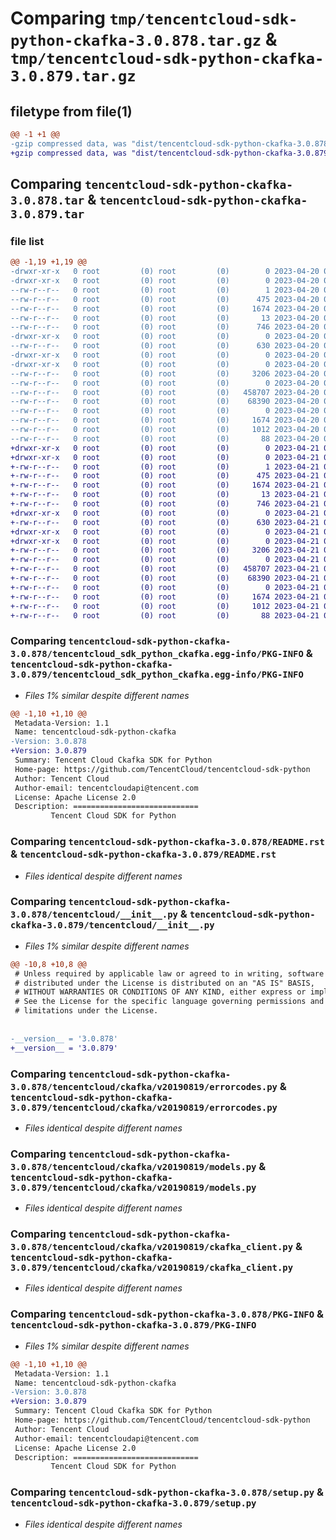 # Comparing `tmp/tencentcloud-sdk-python-ckafka-3.0.878.tar.gz` & `tmp/tencentcloud-sdk-python-ckafka-3.0.879.tar.gz`

## filetype from file(1)

```diff
@@ -1 +1 @@
-gzip compressed data, was "dist/tencentcloud-sdk-python-ckafka-3.0.878.tar", last modified: Thu Apr 20 00:23:49 2023, max compression
+gzip compressed data, was "dist/tencentcloud-sdk-python-ckafka-3.0.879.tar", last modified: Fri Apr 21 00:40:17 2023, max compression
```

## Comparing `tencentcloud-sdk-python-ckafka-3.0.878.tar` & `tencentcloud-sdk-python-ckafka-3.0.879.tar`

### file list

```diff
@@ -1,19 +1,19 @@
-drwxr-xr-x   0 root         (0) root         (0)        0 2023-04-20 00:23:49.000000 tencentcloud-sdk-python-ckafka-3.0.878/
-drwxr-xr-x   0 root         (0) root         (0)        0 2023-04-20 00:23:49.000000 tencentcloud-sdk-python-ckafka-3.0.878/tencentcloud_sdk_python_ckafka.egg-info/
--rw-r--r--   0 root         (0) root         (0)        1 2023-04-20 00:23:49.000000 tencentcloud-sdk-python-ckafka-3.0.878/tencentcloud_sdk_python_ckafka.egg-info/dependency_links.txt
--rw-r--r--   0 root         (0) root         (0)      475 2023-04-20 00:23:49.000000 tencentcloud-sdk-python-ckafka-3.0.878/tencentcloud_sdk_python_ckafka.egg-info/SOURCES.txt
--rw-r--r--   0 root         (0) root         (0)     1674 2023-04-20 00:23:49.000000 tencentcloud-sdk-python-ckafka-3.0.878/tencentcloud_sdk_python_ckafka.egg-info/PKG-INFO
--rw-r--r--   0 root         (0) root         (0)       13 2023-04-20 00:23:49.000000 tencentcloud-sdk-python-ckafka-3.0.878/tencentcloud_sdk_python_ckafka.egg-info/top_level.txt
--rw-r--r--   0 root         (0) root         (0)      746 2023-04-20 00:23:48.000000 tencentcloud-sdk-python-ckafka-3.0.878/README.rst
-drwxr-xr-x   0 root         (0) root         (0)        0 2023-04-20 00:23:49.000000 tencentcloud-sdk-python-ckafka-3.0.878/tencentcloud/
--rw-r--r--   0 root         (0) root         (0)      630 2023-04-20 00:23:48.000000 tencentcloud-sdk-python-ckafka-3.0.878/tencentcloud/__init__.py
-drwxr-xr-x   0 root         (0) root         (0)        0 2023-04-20 00:23:49.000000 tencentcloud-sdk-python-ckafka-3.0.878/tencentcloud/ckafka/
-drwxr-xr-x   0 root         (0) root         (0)        0 2023-04-20 00:23:49.000000 tencentcloud-sdk-python-ckafka-3.0.878/tencentcloud/ckafka/v20190819/
--rw-r--r--   0 root         (0) root         (0)     3206 2023-04-20 00:23:48.000000 tencentcloud-sdk-python-ckafka-3.0.878/tencentcloud/ckafka/v20190819/errorcodes.py
--rw-r--r--   0 root         (0) root         (0)        0 2023-04-20 00:23:48.000000 tencentcloud-sdk-python-ckafka-3.0.878/tencentcloud/ckafka/v20190819/__init__.py
--rw-r--r--   0 root         (0) root         (0)   458707 2023-04-20 00:23:48.000000 tencentcloud-sdk-python-ckafka-3.0.878/tencentcloud/ckafka/v20190819/models.py
--rw-r--r--   0 root         (0) root         (0)    68390 2023-04-20 00:23:48.000000 tencentcloud-sdk-python-ckafka-3.0.878/tencentcloud/ckafka/v20190819/ckafka_client.py
--rw-r--r--   0 root         (0) root         (0)        0 2023-04-20 00:23:48.000000 tencentcloud-sdk-python-ckafka-3.0.878/tencentcloud/ckafka/__init__.py
--rw-r--r--   0 root         (0) root         (0)     1674 2023-04-20 00:23:49.000000 tencentcloud-sdk-python-ckafka-3.0.878/PKG-INFO
--rw-r--r--   0 root         (0) root         (0)     1012 2023-04-20 00:23:48.000000 tencentcloud-sdk-python-ckafka-3.0.878/setup.py
--rw-r--r--   0 root         (0) root         (0)       88 2023-04-20 00:23:49.000000 tencentcloud-sdk-python-ckafka-3.0.878/setup.cfg
+drwxr-xr-x   0 root         (0) root         (0)        0 2023-04-21 00:40:17.000000 tencentcloud-sdk-python-ckafka-3.0.879/
+drwxr-xr-x   0 root         (0) root         (0)        0 2023-04-21 00:40:17.000000 tencentcloud-sdk-python-ckafka-3.0.879/tencentcloud_sdk_python_ckafka.egg-info/
+-rw-r--r--   0 root         (0) root         (0)        1 2023-04-21 00:40:17.000000 tencentcloud-sdk-python-ckafka-3.0.879/tencentcloud_sdk_python_ckafka.egg-info/dependency_links.txt
+-rw-r--r--   0 root         (0) root         (0)      475 2023-04-21 00:40:17.000000 tencentcloud-sdk-python-ckafka-3.0.879/tencentcloud_sdk_python_ckafka.egg-info/SOURCES.txt
+-rw-r--r--   0 root         (0) root         (0)     1674 2023-04-21 00:40:17.000000 tencentcloud-sdk-python-ckafka-3.0.879/tencentcloud_sdk_python_ckafka.egg-info/PKG-INFO
+-rw-r--r--   0 root         (0) root         (0)       13 2023-04-21 00:40:17.000000 tencentcloud-sdk-python-ckafka-3.0.879/tencentcloud_sdk_python_ckafka.egg-info/top_level.txt
+-rw-r--r--   0 root         (0) root         (0)      746 2023-04-21 00:40:17.000000 tencentcloud-sdk-python-ckafka-3.0.879/README.rst
+drwxr-xr-x   0 root         (0) root         (0)        0 2023-04-21 00:40:17.000000 tencentcloud-sdk-python-ckafka-3.0.879/tencentcloud/
+-rw-r--r--   0 root         (0) root         (0)      630 2023-04-21 00:40:17.000000 tencentcloud-sdk-python-ckafka-3.0.879/tencentcloud/__init__.py
+drwxr-xr-x   0 root         (0) root         (0)        0 2023-04-21 00:40:17.000000 tencentcloud-sdk-python-ckafka-3.0.879/tencentcloud/ckafka/
+drwxr-xr-x   0 root         (0) root         (0)        0 2023-04-21 00:40:17.000000 tencentcloud-sdk-python-ckafka-3.0.879/tencentcloud/ckafka/v20190819/
+-rw-r--r--   0 root         (0) root         (0)     3206 2023-04-21 00:40:17.000000 tencentcloud-sdk-python-ckafka-3.0.879/tencentcloud/ckafka/v20190819/errorcodes.py
+-rw-r--r--   0 root         (0) root         (0)        0 2023-04-21 00:40:17.000000 tencentcloud-sdk-python-ckafka-3.0.879/tencentcloud/ckafka/v20190819/__init__.py
+-rw-r--r--   0 root         (0) root         (0)   458707 2023-04-21 00:40:17.000000 tencentcloud-sdk-python-ckafka-3.0.879/tencentcloud/ckafka/v20190819/models.py
+-rw-r--r--   0 root         (0) root         (0)    68390 2023-04-21 00:40:17.000000 tencentcloud-sdk-python-ckafka-3.0.879/tencentcloud/ckafka/v20190819/ckafka_client.py
+-rw-r--r--   0 root         (0) root         (0)        0 2023-04-21 00:40:17.000000 tencentcloud-sdk-python-ckafka-3.0.879/tencentcloud/ckafka/__init__.py
+-rw-r--r--   0 root         (0) root         (0)     1674 2023-04-21 00:40:17.000000 tencentcloud-sdk-python-ckafka-3.0.879/PKG-INFO
+-rw-r--r--   0 root         (0) root         (0)     1012 2023-04-21 00:40:17.000000 tencentcloud-sdk-python-ckafka-3.0.879/setup.py
+-rw-r--r--   0 root         (0) root         (0)       88 2023-04-21 00:40:17.000000 tencentcloud-sdk-python-ckafka-3.0.879/setup.cfg
```

### Comparing `tencentcloud-sdk-python-ckafka-3.0.878/tencentcloud_sdk_python_ckafka.egg-info/PKG-INFO` & `tencentcloud-sdk-python-ckafka-3.0.879/tencentcloud_sdk_python_ckafka.egg-info/PKG-INFO`

 * *Files 1% similar despite different names*

```diff
@@ -1,10 +1,10 @@
 Metadata-Version: 1.1
 Name: tencentcloud-sdk-python-ckafka
-Version: 3.0.878
+Version: 3.0.879
 Summary: Tencent Cloud Ckafka SDK for Python
 Home-page: https://github.com/TencentCloud/tencentcloud-sdk-python
 Author: Tencent Cloud
 Author-email: tencentcloudapi@tencent.com
 License: Apache License 2.0
 Description: ============================
         Tencent Cloud SDK for Python
```

### Comparing `tencentcloud-sdk-python-ckafka-3.0.878/README.rst` & `tencentcloud-sdk-python-ckafka-3.0.879/README.rst`

 * *Files identical despite different names*

### Comparing `tencentcloud-sdk-python-ckafka-3.0.878/tencentcloud/__init__.py` & `tencentcloud-sdk-python-ckafka-3.0.879/tencentcloud/__init__.py`

 * *Files 1% similar despite different names*

```diff
@@ -10,8 +10,8 @@
 # Unless required by applicable law or agreed to in writing, software
 # distributed under the License is distributed on an "AS IS" BASIS,
 # WITHOUT WARRANTIES OR CONDITIONS OF ANY KIND, either express or implied.
 # See the License for the specific language governing permissions and
 # limitations under the License.
 
 
-__version__ = '3.0.878'
+__version__ = '3.0.879'
```

### Comparing `tencentcloud-sdk-python-ckafka-3.0.878/tencentcloud/ckafka/v20190819/errorcodes.py` & `tencentcloud-sdk-python-ckafka-3.0.879/tencentcloud/ckafka/v20190819/errorcodes.py`

 * *Files identical despite different names*

### Comparing `tencentcloud-sdk-python-ckafka-3.0.878/tencentcloud/ckafka/v20190819/models.py` & `tencentcloud-sdk-python-ckafka-3.0.879/tencentcloud/ckafka/v20190819/models.py`

 * *Files identical despite different names*

### Comparing `tencentcloud-sdk-python-ckafka-3.0.878/tencentcloud/ckafka/v20190819/ckafka_client.py` & `tencentcloud-sdk-python-ckafka-3.0.879/tencentcloud/ckafka/v20190819/ckafka_client.py`

 * *Files identical despite different names*

### Comparing `tencentcloud-sdk-python-ckafka-3.0.878/PKG-INFO` & `tencentcloud-sdk-python-ckafka-3.0.879/PKG-INFO`

 * *Files 1% similar despite different names*

```diff
@@ -1,10 +1,10 @@
 Metadata-Version: 1.1
 Name: tencentcloud-sdk-python-ckafka
-Version: 3.0.878
+Version: 3.0.879
 Summary: Tencent Cloud Ckafka SDK for Python
 Home-page: https://github.com/TencentCloud/tencentcloud-sdk-python
 Author: Tencent Cloud
 Author-email: tencentcloudapi@tencent.com
 License: Apache License 2.0
 Description: ============================
         Tencent Cloud SDK for Python
```

### Comparing `tencentcloud-sdk-python-ckafka-3.0.878/setup.py` & `tencentcloud-sdk-python-ckafka-3.0.879/setup.py`

 * *Files identical despite different names*

